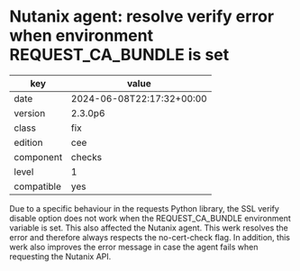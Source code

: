 [//]: # (werk v2)
# Nutanix agent: resolve verify error when environment REQUEST_CA_BUNDLE is set

key        | value
---------- | ---
date       | 2024-06-08T22:17:32+00:00
version    | 2.3.0p6
class      | fix
edition    | cee
component  | checks
level      | 1
compatible | yes

Due to a specific behaviour in the requests Python library, the SSL verify disable
option does not work when the REQUEST_CA_BUNDLE environment variable is set. This
also affected the Nutanix agent. This werk resolves the error and therefore always
respects the no-cert-check flag. In addition, this werk also improves the error
message in case the agent fails when requesting the Nutanix API.
